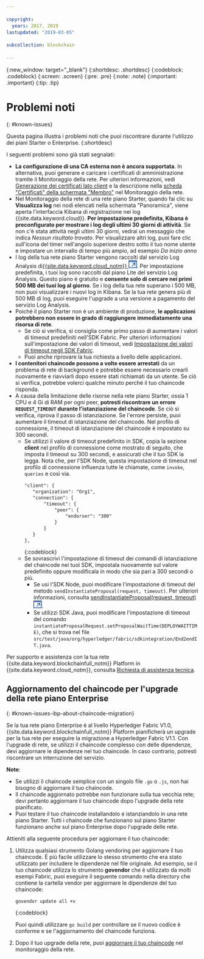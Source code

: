 ```yaml
---

copyright:
  years: 2017, 2019
lastupdated: "2019-03-05"

subcollection: blockchain

---
```


{:new_window: target="_blank"}
{:shortdesc: .shortdesc}
{:codeblock: .codeblock}
{:screen: .screen}
{:pre: .pre}
{:note: .note}
{:important: .important}
{:tip: .tip}

# Problemi noti
{: #known-issues}

Questa pagina illustra i problemi noti che puoi riscontrare durante l'utilizzo dei piani Starter o Enterprise.
{:shortdesc}

I seguenti problemi sono già stati segnalati:
- **La configurazione di una CA esterna non è ancora supportata**. In alternativa, puoi generare e caricare i certificati di amministrazione tramite il Monitoraggio della rete. Per ulteriori informazioni, vedi [Generazione dei certificati lato client](/docs/services/blockchain/v10_application.html#dev-app-enroll-panel) e la descrizione nella [scheda "Certificati" della schermata "Membro"](/docs/services/blockchain/v10_dashboard.html#ibp-dashboard-members) nel Monitoraggio della rete.
- Nel Monitoraggio della rete di una rete piano Starter, quando fai clic su **Visualizza log** nei nodi elencati nella schermata "Panoramica", viene aperta l'interfaccia Kibana di registrazione nei log {{site.data.keyword.cloud}}. **Per impostazione predefinita, Kibana è preconfigurato per mostrare i log degli ultimi 30 giorni di attività**. Se non c'è stata attività negli ultimi 30 giorni, vedrai un messaggio che indica *Nessun risultato trovato*. Per visualizzare altri log, puoi fare clic sull'icona del timer nell'angolo superiore destro sotto il tuo nome utente e impostare un intervallo di tempo più ampio, ad esempio *Da inizio anno*
- I log della tua rete piano Starter vengono raccolti dal servizio Log Analysis di[{{site.data.keyword.cloud_notm}} ![Icona link esterno](images/external_link.svg "Icona link esterno")](https://cloud.ibm.com/catalog/services/log-analysis). Per impostazione predefinita, i tuoi log sono raccolti dal piano Lite del servizio Log Analysis. Questo piano è gratuito e **consente solo di cercare nei primi 500 MB dei tuoi log al giorno**. Se i log della tua rete superano i 500 MB, non puoi visualizzare i nuovi log in Kibana. Se la tua rete genera più di 500 MB di log, puoi eseguire l'upgrade a una versione a pagamento del servizio Log Analysis.
- Poiché il piano Starter non è un ambiente di produzione, **le applicazioni potrebbero non essere in grado di raggiungere immediatamente una risorsa di rete**.
  - Se ciò si verifica, si consiglia come primo passo di aumentare i valori di timeout predefiniti nell'SDK Fabric. Per ulteriori informazioni sull'impostazione dei valori di timeout, vedi [Impostazione dei valori di timeout negli SDK Fabric](/docs/services/blockchain/v10_application.html#dev-app-set-timeout-in-sdk).
  - Puoi anche riprovare la tua richiesta a livello delle applicazioni.
- **I contenitori chaincode possono a volte essere arrestati** da un problema di rete di background e potrebbe essere necessario crearli nuovamente e riavviarli dopo essere stati richiamati da un utente. Se ciò si verifica, potrebbe volerci qualche minuto perché il tuo chaincode risponda.
- A causa della limitazione delle risorse nella rete piano Starter, ossia 1 CPU e 4 Gi di RAM per ogni peer, **potresti riscontrare un errore `REQUEST_TIMEOUT` durante l'istanziazione del chaincode**. Se ciò si verifica, riprova il passo di istanziazione. Se l'errore persiste, puoi aumentare il timeout di istanziazione del chaincode. Nel profilo di connessione, il timeout di istanziazione del chaincode è impostato su 300 secondi.
  - Se utilizzi il valore di timeout predefinito in SDK, copia la sezione **client** nel profilo di connessione come mostrato di seguito, che imposta il timeout su 300 secondi, e assicurati che il tuo SDK la legga. Nota che, per l'SDK Node, questa impostazione di timeout nel profilo di connessione influenza tutte le chiamate, come `invoke`, `queries` e così via.
    ```
    "client": {
       "organization": "Org1",
       "connection": {
           "timeout": {
               "peer": {
                   "endorser": "300"
               }
           }
       }
    },
    ```
    {:codeblock}
  - Se sovrascrivi l'impostazione di timeout dei comandi di istanziazione del chaincode nei tuoi SDK, impostala nuovamente sul valore predefinito oppure modificala in modo che sia pari a 300 secondi o più.
    - Se usi l'SDK Node, puoi modificare l'impostazione di timeout del metodo `sendInstantiateProposal(request, timeout)`. Per ulteriori informazioni, consulta [sendInstantiateProposal(request, timeout) ![Icona link esterno](images/external_link.svg "Icona link esterno")](https://fabric-sdk-node.github.io/Channel.html#sendInstantiateProposal).
    - Se utilizzi SDK Java, puoi modificare l'impostazione di timeout del comando `instantiateProposalRequest.setProposalWaitTime(DEPLOYWAITTIME)`, che si trova nel file `src/test/java/org/hyperledger/fabric/sdkintegration/End2endIT.java`.

Per supporto e assistenza con la tua rete {{site.data.keyword.blockchainfull_notm}} Platform in {{site.data.keyword.cloud_notm}}, consulta [Richiesta di assistenza tecnica](/docs/services/blockchain/ibmblockchain_support.html#blockchain-support).

## Aggiornamento del chaincode per l'upgrade della rete piano Enterprise
{: #known-issues-ibp-about-chaincode-migration}

Se la tua rete piano Enterprise è al livello Hyperledger Fabric V1.0, {{site.data.keyword.blockchainfull_notm}} Platform pianificherà un upgrade per la tua rete per eseguire la migrazione a Hyperledger Fabric V1.1. Con l'upgrade di rete, se utilizzi il chaincode complesso con delle dipendenze, devi aggiornare le dipendenze nel tuo chaincode. In caso contrario, potresti riscontrare un interruzione del servizio.

**Note**:
- Se utilizzi il chaincode semplice con un singolo file `.go` o `.js`, non hai bisogno di aggiornare il tuo chaincode.
- Il chaincode aggiornato potrebbe non funzionare sulla tua vecchia rete; devi pertanto aggiornare il tuo chaincode dopo l'upgrade della rete pianificato.
- Puoi testare il tuo chaincode installandolo e istanziandolo in una rete piano Starter. Tutti i chaincode che funzionano sul piano Starter funzionano anche sul piano Enterprise dopo l'upgrade delle rete.

Attieniti alla seguente procedura per aggiornare il tuo chaincode:
1. Utilizza qualsiasi strumento Golang vendoring per aggiornare il tuo chaincode. È più facile utilizzare lo stesso strumento che era stato utilizzato per includere le dipendenze nel file originale. Ad esempio, se il tuo chaincode utilizza lo strumento **govendor** che è utilizzato da molti esempi Fabric, puoi eseguire il seguente comando nella directory che contiene la cartella vendor per aggiornare le dipendenze del tuo chaincode:
    ```
    govendor update all +v
    ```
    {:codeblock}

    Puoi quindi utilizzare `go build` per controllare se il nuovo codice è conforme e se l'aggiornamento del chaincode funziona.

2. Dopo il tuo upgrade della rete, puoi [aggiornare il tuo chaincode](/docs/services/blockchain/howto/install_instantiate_chaincode.html#install-instantiate-chaincode-update-cc) nel monitoraggio della rete.
